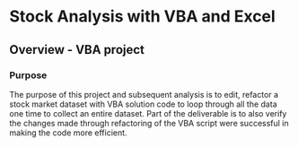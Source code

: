 # Stock Analysis with VBA and Excel
## Overview - VBA project
### Purpose 
The purpose of this project and subsequent analysis is to edit, refactor a stock market dataset with VBA solution code to loop through all the data one time to collect an entire dataset.  Part of the deliverable is to also verify the changes made through refactoring of the VBA script were successful in making the code more efficient.
